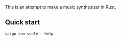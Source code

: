 This is an attempt to make a music synthesizer in Rust.

## Quick start

```
cargo run scale --help
```
